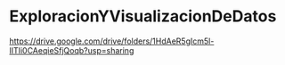 # ExploracionYVisualizacionDeDatos

https://drive.google.com/drive/folders/1HdAeR5gIcm5l-lITIi0CAeqieSfjQoqb?usp=sharing
